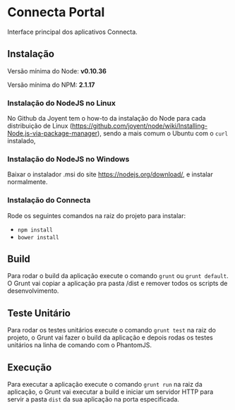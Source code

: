 # Connecta Portal

Interface principal dos aplicativos Connecta.

## Instalação

Versão mínima do Node: __v0.10.36__

Versão mínima do NPM: __2.1.17__

### Instalação do NodeJS no Linux

No Github da Joyent tem o how-to da instalação do Node para cada distribuição de Linux (https://github.com/joyent/node/wiki/Installing-Node.js-via-package-manager), sendo a mais comum o Ubuntu com o `curl` instalado, 

### Instalação do NodeJS no Windows

Baixar o instalador .msi do site https://nodejs.org/download/, e instalar normalmente.

### Instalação do Connecta

Rode os seguintes comandos na raiz do projeto para instalar:

* `npm install`
* `bower install`

## Build

Para rodar o build da aplicação execute o comando `grunt` ou `grunt default`.
O Grunt vai copiar a aplicação pra pasta /dist e remover todos os scripts de
desenvolvimento.

## Teste Unitário

Para rodar os testes unitários execute o comando `grunt test` na raiz do projeto,
o Grunt vai fazer o build da aplicação e depois rodas os testes unitários na
linha de comando com o PhantomJS.

## Execução

Para executar a aplicação execute o comando `grunt run` na raiz da aplicação, o
Grunt vai executar a build e iniciar um servidor HTTP para servir a pasta `dist`
da sua aplicação na porta especificada.
